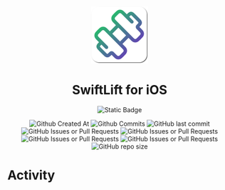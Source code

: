 <p align=center>
  <img src="https://github.com/jadenzaleski/SwiftLift/blob/main/logo.png" width="128" height="128">
  <h1 align=center>SwiftLift for iOS</h1>
</p>


<p align=center>
<img alt="Static Badge" src="https://img.shields.io/badge/Testflight-lightblue?style=for-the-badge&logo=apple&logoColor=white&color=186ec3">
</p>

<p align=center>
    <img alt="Github Created At" src="https://img.shields.io/github/created-at/jadenzaleski/SwiftLift?style=flat-square">
    <img alt="Github Commits" src="https://img.shields.io/github/commit-activity/t/jadenzaleski/SwiftLift?style=flat-square">
    <img alt="GitHub last commit" src="https://img.shields.io/github/last-commit/jadenzaleski/SwiftLift?style=flat-square">
    <br>
    <img alt="GitHub Issues or Pull Requests" src="https://img.shields.io/github/issues/jadenzaleski/SwiftLift?style=flat-square">
    <img alt="GitHub Issues or Pull Requests" src="https://img.shields.io/github/issues-closed/jadenzaleski/SwiftLift?style=flat-square&color=lightGreen">
    <br>
    <img alt="GitHub Issues or Pull Requests" src="https://img.shields.io/github/issues-pr/jadenzaleski/SwiftLift?style=flat-square&color=yellow">
    <img alt="GitHub Issues or Pull Requests" src="https://img.shields.io/github/issues-pr-closed/jadenzaleski/SwiftLift?style=flat-square&color=lightGreen">
    <br>
    <img alt="GitHub repo size" src="https://img.shields.io/github/repo-size/jadenzaleski/SwiftLift?style=flat-square&color=b50da1">
</p>

<h1>Activity</h1>



